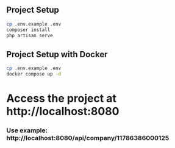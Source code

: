 ## Project Setup

```sh
cp .env.example .env
composer install
php artisan serve
```



## Project Setup with Docker

```sh
cp .env.example .env
docker compose up -d
```

# Access the project at http://localhost:8080

### Use example: http://localhost:8080/api/company/11786386000125